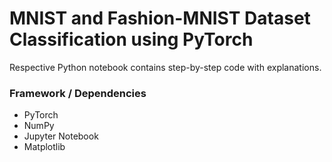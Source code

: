 # MNIST and Fashion-MNIST Dataset Classification using PyTorch

Respective Python notebook contains step-by-step code with explanations.

### Framework / Dependencies
* PyTorch
* NumPy
* Jupyter Notebook
* Matplotlib
